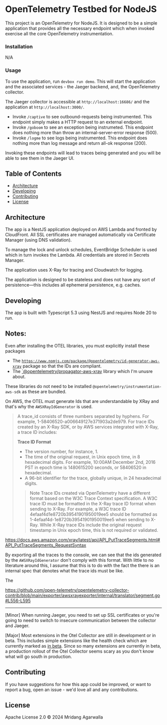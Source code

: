 # OpenTelemetry Testbed for NodeJS

This project is an OpenTelemetry for NodeJS. It is designed to be a simple
application that provides all the necessary endpoint which when invoked
exercise all the core OpenTelemetry instrumentation.

### Installation

N/A

### Usage

To use the application, run `devbox run demo`. This will start the
application and the associated services - the Jaeger backend, and, the OpenTelemetry
collector.

The Jaeger collector is accessible at `http://localhost:16686/` and the
application at `http://localhost:3000/`.

- Invoke `/captive` to see outbound-requests being instrumented. This endpoint
  simply makes a HTTP request to an external endpoint.
- Invoke `/goboom` to see an exception being instrumeted. This endpoint does
  nothing more than throw an internal-server-error response (500).
- Invoke `/logme` to see logs being instrumented. This endpoint does nothing
  more than log message and return all-ok response (200).

Invoking these endpoints will lead to traces being generated and you will be
able to see them in the Jaeger UI.

## Table of Contents

- [Architecture](#architecture)
- [Developing](#developing)
- [Contributing](#contributing)
- [License](#license)

## Architecture

The app is a NestJS application deployed on AWS Lambda and fronted by
CloudFront. All SSL certificates are managed automatically via Certificate
Manager (using DNS validation).

To manage the lock and unlock schedules, EventBridge Scheduler is used
which in turn invokes the Lambda. All credentials are stored in
Secrets Manager.

The application uses X-Ray for tracing and Cloudwatch for logging.

The application is designed to be stateless and does not have any sort
of persistence—this includes all ephemeral persistence, e.g. caches.

## Developing

The app is built with Typescript 5.3 using NestJS and requires
Node 20 to run.

## Notes:

Even after installing the OTEL libraries, you must explicitly install
these packages

- The [`https://www.npmjs.com/package/@opentelemetry/id-generator-aws-xray`](https://www.npmjs.com/package/@opentelemetry/id-generator-aws-xray)
  package so that the IDs are compliant.
- The [`@opentelemetry/propagator-aws-xray](https://www.npmjs.com/package/@opentelemetry/propagator-aws-xray)
  library which I'm unusre about.

These libraries do not need to be installed `@opentelemetry/instrumentation-aws-sdk`
as these are bundled.

On AWS, the OTEL must generate Ids that are understandable by XRay
and that's why the `AWSXRayIdGenerator` is used.

> A trace_id consists of three numbers separated by hyphens.
> For example, 1-58406520-a006649127e371903a2de979. For trace IDs
> created by an X-Ray SDK, or by AWS services integrated with X-Ray,
> a trace ID includes:
>
> **Trace ID Format**
>
> - The version number, for instance, 1.
> - The time of the original request, in Unix epoch time, in 8 hexadecimal digits. For example, 10:00AM December 2nd, 2016 PST in epoch time is 1480615200 seconds, or 58406520 in hexadecimal.
> - A 96-bit identifier for the trace, globally unique, in 24 hexadecimal digits.
>
> > Note
> > Trace IDs created via OpenTelemetry have a different format based on the W3C Trace Context specification. A W3C trace ID must be formatted in the X-Ray trace ID format when sending to X-Ray. For example, a W3C trace ID 4efaaf4d1e8720b39541901950019ee5 should be formatted as 1-4efaaf4d-1e8720b39541901950019ee5 when sending to X-Ray. While X-Ray trace IDs include the original request timestamp in Unix epoch time, this is not required or validated.

https://docs.aws.amazon.com/xray/latest/api/API_PutTraceSegments.html#API_PutTraceSegments_RequestSyntax

By exporting all the traces to the console, we can see that the ids
generated by the `AWSXRayIdGenerator` don't comply with this format.
With little to no literature around this, I assume that this is to
do with the fact the there is an internal spec that denotes what
the trace ids must be like.

The

https://github.com/open-telemetry/opentelemetry-collector-contrib/blob/main/exporter/awsxrayexporter/internal/translator/segment.go#L556-L595

---

[Minor] When running Jaeger, you need to set up SSL certificates or
you're going to need to switch to insecure communication between the
collector and Jaeger.

[Major] Most extensions in the Otel Collector are still in development
or in beta. This includes simple extensions like the health check
which are currently marked as [in beta](https://github.com/open-telemetry/opentelemetry-collector-contrib/blob/main/extension/healthcheckextension/README.md).
Since so many extensions are currently in beta, a production rollout
of the Otel Collector seems scary as you don't know what will go
south in production.

## Contributing

If you have suggestions for how this app could be improved, or
want to report a bug, open an issue - we'd love all and any
contributions.

## License

Apache License 2.0 © 2024 Mridang Agarwalla
